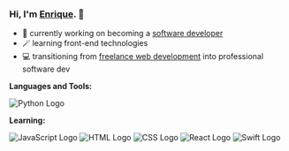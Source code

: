 ### Hi, I'm [Enrique](https://ebarcly.github.io). 👋

- 🔭 currently working on becoming a [software developer](https://www.linkedin.com/in/enriquebarclay/)
- 🪄 learning front-end technologies
- 💻 transitioning from [freelance web development](https://digitalstepps.com/) into professional software dev

**Languages and Tools:**

![Python Logo](https://upload.wikimedia.org/wikipedia/commons/thumb/c/c3/Python-logo-notext.svg/20px-Python-logo-notext.svg.png)

**Learning:**

![JavaScript Logo](https://upload.wikimedia.org/wikipedia/commons/thumb/6/6a/JavaScript-logo.png/25px-JavaScript-logo.png)
![HTML Logo](https://upload.wikimedia.org/wikipedia/commons/thumb/6/61/HTML5_logo_and_wordmark.svg/25px-HTML5_logo_and_wordmark.svg.png)
![CSS Logo](https://upload.wikimedia.org/wikipedia/commons/thumb/d/d5/CSS3_logo_and_wordmark.svg/25px-CSS3_logo_and_wordmark.svg.png)
![React Logo](https://upload.wikimedia.org/wikipedia/commons/thumb/a/a7/React-icon.svg/25px-React-icon.svg.png)
![Swift Logo](https://upload.wikimedia.org/wikipedia/commons/thumb/9/9d/Swift_logo.svg/25px-Swift_logo.svg.png)
